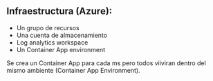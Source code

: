 ## Infraestructura (Azure):

* Un grupo de recursos
* Una cuenta de almacenamiento
* Log analytics workspace
* Un Container App environment

Se crea un Container App para cada ms pero todos viiviran dentro del mismo ambiente (Container App Environment).



